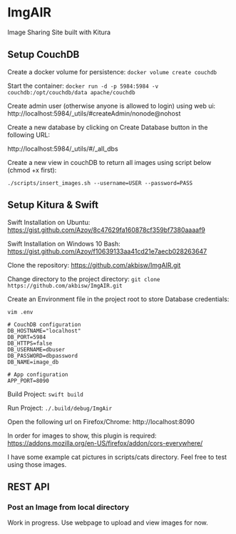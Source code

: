 # ImgAIR
Image Sharing Site built with Kitura

## Setup CouchDB
Create a docker volume for persistence: ```docker volume create couchdb```

Start the container:
```docker run -d -p 5984:5984 -v couchdb:/opt/couchdb/data apache/couchdb```

Create admin user (otherwise anyone is allowed to login) using web ui: 
http://localhost:5984/_utils/#createAdmin/nonode@nohost

Create a new database by clicking on Create Database button in the following URL:

http://localhost:5984/_utils/#/_all_dbs

Create a new view in couchDB to return all images using script below (chmod +x first):

```./scripts/insert_images.sh --username=USER --password=PASS```

## Setup Kitura & Swift
Swift Installation on Ubuntu: https://gist.github.com/Azoy/8c47629fa160878cf359bf7380aaaaf9

Swift Installation on Windows 10 Bash: https://gist.github.com/Azoy/f10639133aa41cd21e7aecb028263647

Clone the repository: https://github.com/akbisw/ImgAIR.git

Change directory to the project directory:
```git clone https://github.com/akbisw/ImgAIR.git```

Create an Environment file in the project root to store Database credentials:

```vim .env```
```
# CouchDB configuration
DB_HOSTNAME="localhost"
DB_PORT=5984
DB_HTTPS=false
DB_USERNAME=dbuser
DB_PASSWORD=dbpassword
DB_NAME=image_db

# App configuration
APP_PORT=8090
```

Build Project:
```swift build```

Run Project:
```./.build/debug/ImgAir```

Open the following url on Firefox/Chrome:
http://localhost:8090

In order for images to show, this plugin is required: https://addons.mozilla.org/en-US/firefox/addon/cors-everywhere/

I have some example cat pictures in scripts/cats directory. Feel free to test using those images. 

## REST API
### Post an Image from local directory
Work in progress. Use webpage to upload and view images for now.
